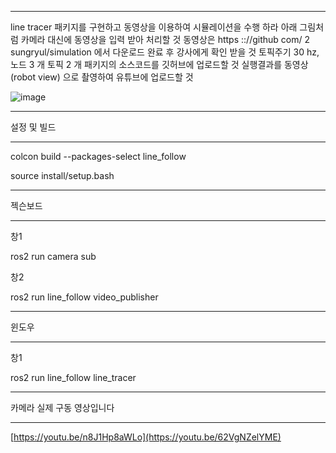 ***

line tracer 패키지를 구현하고 동영상을 이용하여 시뮬레이션을 수행
하라 아래 그림처럼 카메라 대신에 동영상을 입력 받아 처리할 것
동영상은 https :://github com/ 2 sungryul/simulation 에서 다운로드
완료 후 강사에게 확인 받을 것 토픽주기 30 hz, 노드 3 개 토픽 2 개
패키지의 소스코드를 깃허브에 업로드할 것
실행결과를 동영상 (robot view) 으로 촬영하여 유튜브에 업로드할 것


![image](https://github.com/user-attachments/assets/b9e46fe1-01aa-4ba3-93cc-7702345ceb1a)


***

설정 및 빌드

***

colcon build --packages-select line_follow

source install/setup.bash

***

젝슨보드

***

창1

ros2 run camera sub

창2

ros2 run line_follow video_publisher

***

윈도우

***

창1

ros2 run line_follow line_tracer

***

카메라 실제 구동 영상입니다

***

[https://youtu.be/n8J1Hp8aWLo](https://youtu.be/62VgNZelYME)
